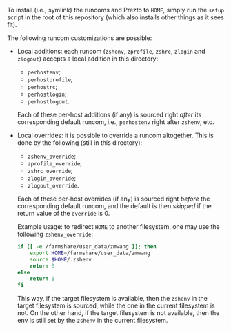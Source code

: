 To install (i.e., symlink) the runcoms and Prezto to `HOME`, simply run the
`setup` script in the root of this repository (which also installs other things
as it sees fit).

The following runcom customizations are possible:

* Local additions: each runcom (`zshenv`, `zprofile`, `zshrc`, `zlogin` and
  `zlogout`) accepts a local addition in this directory:

  * `perhostenv`;
  * `perhostprofile`;
  * `perhostrc`;
  * `perhostlogin`;
  * `perhostlogout`.

  Each of these per-host additions (if any) is sourced right *after* its
  corresponding default runcom, i.e., `perhostenv` right after `zshenv`, etc.

* Local overrides: it is possible to override a runcom altogether. This is done
  by the following (still in this directory):

  * `zshenv_override`;
  * `zprofile_override`;
  * `zshrc_override`;
  * `zlogin_override`;
  * `zlogout_override`.

  Each of these per-host overrides (if any) is sourced right *before* the
  corresponding default runcom, and the default is then *skipped* if the return
  value of the `override` is 0.

  Example usage: to redirect `HOME` to another filesystem, one may use the
  following `zshenv_override`:

  ```zsh
  if [[ -e /farmshare/user_data/zmwang ]]; then
      export HOME=/farmshare/user_data/zmwang
      source $HOME/.zshenv
      return 0
  else
      return 1
  fi
  ```

  This way, if the target filesystem is available, then the `zshenv` in the
  target filesystem is sourced, while the one in the current filesystem is
  not. On the other hand, if the target filesystem is not available, then the
  env is still set by the `zshenv` in the current filesystem.
